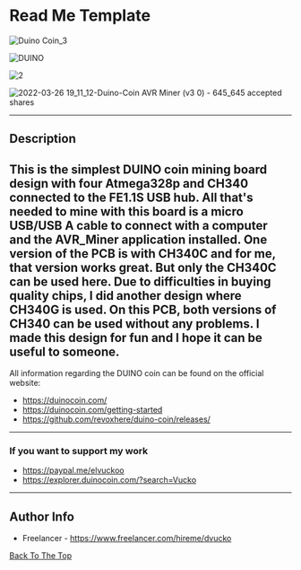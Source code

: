 # Read Me Template

![Duino Coin_3](https://user-images.githubusercontent.com/93370788/160250121-970b711e-1353-4cb0-8dc7-c84d66bfef8e.jpg)

![DUINO](https://user-images.githubusercontent.com/93370788/161392468-03ab1a86-ab60-4fe3-beb3-5f8bf55a01b6.jpg)

![2](https://user-images.githubusercontent.com/93370788/160250821-25b88525-148d-4996-95f0-2f6a550e8981.jpg)

![2022-03-26 19_11_12-Duino-Coin AVR Miner (v3 0) - 645_645 accepted shares](https://user-images.githubusercontent.com/93370788/160252048-90728764-163c-45a0-9ba6-0ea155ba7b12.png)

---

## Description

This is the simplest DUINO coin mining board design with four Atmega328p and CH340 connected to the FE1.1S USB hub. All that's needed to mine with this board is a micro USB/USB A cable to connect with a computer and the AVR_Miner application installed. 
One version of the PCB is with CH340C and for me, that version works great. But only the CH340C can be used here. Due to difficulties in buying quality chips, I did another design where CH340G is used. On this PCB, both versions of CH340 can be used without any problems. I made this design for fun and I hope it can be useful to someone.
---
All information regarding the DUINO coin can be found on the official website:

- https://duinocoin.com/
- https://duinocoin.com/getting-started
- https://github.com/revoxhere/duino-coin/releases/

---

### If you want to support my work

- https://paypal.me/elvuckoo
- https://explorer.duinocoin.com/?search=Vucko



---

## Author Info

- Freelancer - https://www.freelancer.com/hireme/dvucko

[Back To The Top](#read-me-template)
